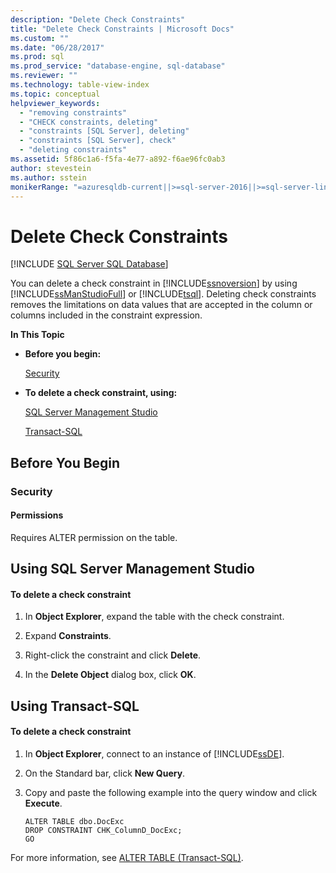 ```yaml
---
description: "Delete Check Constraints"
title: "Delete Check Constraints | Microsoft Docs"
ms.custom: ""
ms.date: "06/28/2017"
ms.prod: sql
ms.prod_service: "database-engine, sql-database"
ms.reviewer: ""
ms.technology: table-view-index
ms.topic: conceptual
helpviewer_keywords: 
  - "removing constraints"
  - "CHECK constraints, deleting"
  - "constraints [SQL Server], deleting"
  - "constraints [SQL Server], check"
  - "deleting constraints"
ms.assetid: 5f86c1a6-f5fa-4e77-a892-f6ae96fc0ab3
author: stevestein
ms.author: sstein
monikerRange: "=azuresqldb-current||>=sql-server-2016||>=sql-server-linux-2017||=azuresqldb-mi-current"
---
```

# Delete Check Constraints
[!INCLUDE [SQL Server SQL Database](../../includes/applies-to-version/sql-asdb.md)]

  You can delete a check constraint in [!INCLUDE[ssnoversion](../../includes/ssnoversion-md.md)] by using [!INCLUDE[ssManStudioFull](../../includes/ssmanstudiofull-md.md)] or [!INCLUDE[tsql](../../includes/tsql-md.md)]. Deleting check constraints removes the limitations on data values that are accepted in the column or columns included in the constraint expression.  
  
 **In This Topic**  
  
-   **Before you begin:**  
  
     [Security](#Security)  
  
-   **To delete a check constraint, using:**  
  
     [SQL Server Management Studio](#SSMSProcedure)  
  
     [Transact-SQL](#TsqlProcedure)  
  
##  <a name="BeforeYouBegin"></a> Before You Begin  
  
###  <a name="Security"></a> Security  
  
####  <a name="Permissions"></a> Permissions  
 Requires ALTER permission on the table.  
  
##  <a name="SSMSProcedure"></a> Using SQL Server Management Studio  
  
#### To delete a check constraint  
  
1.  In **Object Explorer**, expand the table with the check constraint.  
  
2.  Expand  **Constraints**.  
  
3.  Right-click the constraint and click **Delete**.  
  
4.  In the **Delete Object** dialog box, click **OK**.  
  
##  <a name="TsqlProcedure"></a> Using Transact-SQL  
  
#### To delete a check constraint  
  
1.  In **Object Explorer**, connect to an instance of [!INCLUDE[ssDE](../../includes/ssde-md.md)].  
  
2.  On the Standard bar, click **New Query**.  
  
3.  Copy and paste the following example into the query window and click **Execute**.  
  
    ```  
    ALTER TABLE dbo.DocExc   
    DROP CONSTRAINT CHK_ColumnD_DocExc;  
    GO  
    ```  
  
 For more information, see [ALTER TABLE &#40;Transact-SQL&#41;](../../t-sql/statements/alter-table-transact-sql.md).  
  
  
